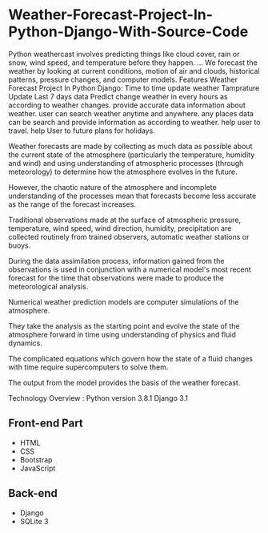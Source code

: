 # Weather-Forecast-Project-In-Python-Django-With-Source-Code
Python weathercast involves predicting things like cloud cover, rain or snow, wind speed, and temperature before they happen. ... We forecast the weather by looking at current conditions, motion of air and clouds, historical patterns, pressure changes, and computer models.
Features Weather Forecast Project In Python Django:
Time to time update weather
Tamprature Update
Last 7 days data Predict
change weather in every hours as according to weather changes.
provide accurate data information about weather.
user can search weather anytime and anywhere.
any places data can be search and provide information as according to weather.
help user to travel.
help User to future plans for holidays.
 

Weather forecasts are made by collecting as much data as possible about the current state of the atmosphere (particularly the temperature, humidity and wind) and using understanding of atmospheric processes (through meteorology) to determine how the atmosphere evolves in the future.

However, the chaotic nature of the atmosphere and incomplete understanding of the processes mean that forecasts become less accurate as the range of the forecast increases.

Traditional observations made at the surface of atmospheric pressure, temperature, wind speed, wind direction, humidity, precipitation are collected routinely from trained observers, automatic weather stations or buoys.

During the data assimilation process, information gained from the observations is used in conjunction with a numerical model's most recent forecast for the time that observations were made to produce the meteorological analysis.

Numerical weather prediction models are computer simulations of the atmosphere.

They take the analysis as the starting point and evolve the state of the atmosphere forward in time using understanding of physics and fluid dynamics.

The complicated equations which govern how the state of a fluid changes with time require supercomputers to solve them.

The output from the model provides the basis of the weather forecast.

Technology Overview :
Python version 3.8.1
Django 3.1
## Front-end Part
* HTML
* CSS
* Bootstrap
* JavaScript
## Back-end
* Django
* SQLite 3
